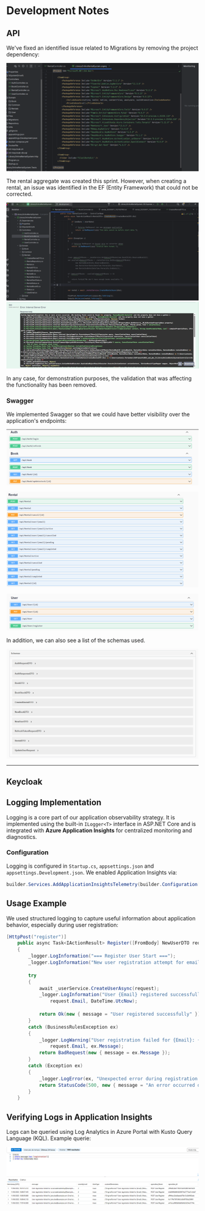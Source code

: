 # Development Notes

## API

We've fixed an identified issue related to Migrations by removing the project dependency:

![csproj without migration.png](Pictures/csproj%20without%20migration.png)

The rental aggregate was created this sprint. However, when creating a rental, an issue was identified in the EF (Entity Framework) that could not be corrected.

![rental problem - ef.png](Pictures/rental%20problem%20-%20ef.png)
![rental error - ef.png](Pictures/rental%20error%20-%20ef.png)

In any case, for demonstration purposes, the validation that was affecting the functionality has been removed.

### Swagger

We implemented Swagger so that we could have better visibility over the application's endpoints:

![Endpoints p1.png](Pictures/Endpoints%20p1.png)

![Endpoints p2.png](Pictures/Endpoints%20p2.png)

![Endpoints p3.png](Pictures/Endpoints%20p3.png)

In addition, we can also see a list of the schemas used.

![Schemas.png](Pictures/Schemas.png)

---

## Keycloak

## Logging Implementation

Logging is a core part of our application observability strategy. It is implemented using the built-in `ILogger<T>` interface in ASP.NET Core and is integrated with **Azure Application Insights** for centralized monitoring and diagnostics.

### Configuration

Logging is configured in `Startup.cs`, `appsettings.json` and `appsettings.Development.json`. We enabled Application Insights via:

```csharp
builder.Services.AddApplicationInsightsTelemetry(builder.Configuration["ApplicationInsights:ConnectionString"]);
```

## Usage Example
We used structured logging to capture useful information about application behavior, especially during user registration:

```csharp
[HttpPost("register")]
    public async Task<IActionResult> Register([FromBody] NewUserDTO request)
    {
        _logger.LogInformation("=== Register User Start ===");
        _logger.LogInformation("New user registration attempt for email {Email}", request.Email);

        try
        {
            await _userService.CreateUserAsync(request);
            _logger.LogInformation("User {Email} registered successfully at {Time}",
                request.Email, DateTime.UtcNow);

            return Ok(new { message = "User registered successfully" });
        }
        catch (BusinessRulesException ex)
        {
            _logger.LogWarning("User registration failed for {Email}: {Message}",
                request.Email, ex.Message);
            return BadRequest(new { message = ex.Message });
        }
        catch (Exception ex)
        {
            _logger.LogError(ex, "Unexpected error during registration for {Email}", request.Email);
            return StatusCode(500, new { message = "An error occurred during registration" });
        }
    }
```

## Verifying Logs in Application Insights
Logs can be queried using Log Analytics in Azure Portal with Kusto Query Language (KQL). Example querie:

![Logs_example.png](Pictures/Logs_example.PNG)


